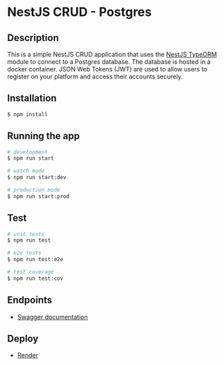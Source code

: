# NestJS CRUD - Postgres

## Description

This is a simple NestJS CRUD application that uses the [NestJS TypeORM](https://docs.nestjs.com/techniques/database) module to connect to a Postgres database. The database is hosted in a docker container. JSON Web Tokens (JWT) are used to allow users to register on your platform and access their accounts securely.

## Installation

```bash
$ npm install
```

## Running the app

```bash
# development
$ npm run start

# watch mode
$ npm run start:dev

# production mode
$ npm run start:prod
```

## Test

```bash
# unit tests
$ npm run test

# e2e tests
$ npm run test:e2e

# test coverage
$ npm run test:cov
```

## Endpoints

- [Swagger documentation](https://nest-crud-postgres-bqg4.onrender.com/docs)

## Deploy

- [Render](https://nest-crud-postgres-bqg4.onrender.com)
